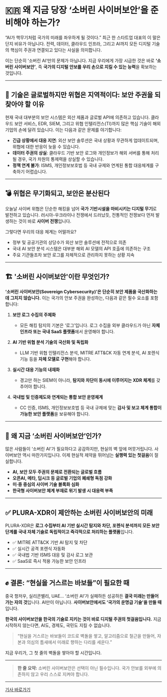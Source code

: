 # 🇰🇷 왜 지금 당장 ‘**소버린 사이버보안**’을 준비해야 하는가?

“AI가 핵무기처럼 국가의 미래를 좌우하게 될 것이다.”
최근 한 스타트업 대표의 이 말은 단지 비유가 아닙니다. 전력, 데이터, 클라우드 인프라, 그리고 AI까지 모든 디지털 기술의 핵심이 주권과 연결되고 있다는 사실을 의미합니다.

이는 단순히 ‘소버린 AI’만의 문제가 아닙니다.
지금 우리에게 가장 시급한 것은 바로 **‘소버린 사이버보안’**,
즉 **국가의 디지털 안보를 우리 손으로 지킬 수 있는 능력**을 확보하는 것입니다.

---

## 🧠 기술은 글로벌하지만 위협은 지역적이다: **보안 주권을 되찾아야 할 이유**

현재 국내 대부분의 보안 시스템은 외산 제품과 글로벌 API에 의존하고 있습니다. 클라우드 보안 서비스, EDR, SIEM, 그리고 위협 인텔리전스(TI)까지 많은 핵심 기술이 해외 기업의 손에 달려 있습니다. 이는 다음과 같은 문제를 야기합니다:

* **긴급 상황에서 대응 지연**: 외산 보안 솔루션은 국내 상황과 무관하게 업데이트되며, 위협에 대한 반응이 늦을 수 있습니다.
* **데이터 주권의 상실**: 클라우드 기반 보안 로그와 개인정보가 해외 서버를 통해 처리될 경우, 국가 차원의 통제력을 상실할 수 있습니다.
* **정책 연계 불가**: ISMS, 개인정보보호법 등 국내 규제와 연계된 통합 대응체계를 구축하기 어렵습니다.

---

## 💣 위협은 무기화되고, 보안은 분산된다

오늘날 사이버 위협은 단순한 해킹을 넘어 **국가 기반시설을 마비시키는 디지털 무기**로 발전하고 있습니다. 러시아-우크라이나 전쟁에서 드러났듯, 전통적인 전쟁보다 먼저 발생하는 것이 바로 **사이버 전쟁**입니다.

그렇다면 우리의 대응 체계는 어떨까요?

* 정부 및 공공기관의 상당수가 외산 보안 솔루션에 전적으로 의존
* 국내 AI 보안 분석 시스템은 대부분 해외 AI 모델의 API 호출에 의존하는 구조
* 주요 기관들조차 보안 로그를 자체적으로 관리하지 못하는 상황 지속

---

## 🏗️ '소버린 사이버보안'이란 무엇인가?

**‘소버린 사이버보안(Sovereign Cybersecurity)’은 단순히 보안 제품을 국산화하는 데 그치지 않습니다.**
이는 국가의 안보 주권을 완성하는, 다음과 같은 필수 요소를 포함합니다:

1. **보안 로그 수집의 주체화**

   * 모든 해킹 탐지의 기본은 ‘로그’입니다. 로그 수집을 외부 클라우드가 아닌 **자체 인프라 또는 국내 SaaS 플랫폼**에서 운영해야 합니다.

2. **AI 기반 위협 분석 기술의 국산화 및 독립화**

   * LLM 기반 위협 인텔리전스 분석, MITRE ATT\&CK 자동 연계 분석, AI 포렌식 기능 등을 **자체 모델로 구현**해야 합니다.

3. **실시간 대응 기능의 내재화**

   * 경고만 하는 SIEM이 아니라, **탐지와 차단이 동시에 이루어지는 XDR 체계**를 갖추어야 합니다.

4. **국내법 및 인증제도와 연계되는 통합 보안 운영체계**

   * CC 인증, ISMS, 개인정보보호법 등 국내 규제에 맞는 **감사 및 보고 체계 통합이 가능한 보안 플랫폼**을 보유해야 합니다.

---

## 💬 왜 지금 ‘소버린 사이버보안’인가?

많은 사람들이 ‘소버린 AI’가 필요하다고 공감하지만, 현실의 벽 앞에 머뭇거립니다.
사이버보안 역시 마찬가지입니다. 이제 현실적 제약을 뛰어넘는 **실행력 있는 첫걸음**이 절실합니다.

* **AI, 보안 모두 주권의 문제로 전환되는 글로벌 흐름**
* **오픈AI, 메타, 딥시크 등 글로벌 기업의 폐쇄형 독점 강화**
* **미·중 중심의 사이버 기술 블록화 심화**
* **한국형 사이버보안 체계 부재로 위기 발생 시 대응력 부족**

---

## ✅ PLURA-XDR이 제안하는 소버린 사이버보안의 미래

PLURA-XDR은 **로그 수집부터 AI 기반 실시간 탐지와 차단, 포렌식 분석까지 모든 보안 단계를 국내 자체 기술로 독립적이고 즉각적으로 처리하는 플랫폼**입니다.

* ✅ MITRE ATT\&CK 기반 AI 탐지 및 차단
* ✅ 실시간 공격 포렌식 자동화
* ✅ 국내법 기반 ISMS 대응 및 감사 로그 보관
* ✅ SaaS로 즉시 적용 가능한 보안 인프라

---

## ✊ 결론: “현실을 거스르는 바보들”이 필요한 때

중국 항저우, 실리콘밸리, UAE… ‘소버린 AI’가 실패하든 성공하든 **결국 미래는 만들어가는 자의 것**입니다.
AI만이 아닙니다. **사이버보안에서도 ‘국가의 운명급 기술’을 만들 때**입니다.

**한국의 사이버보안을 한국의 기술로 지키는 것이 바로 디지털 주권의 첫걸음입니다.**
지금 시작하지 않는다면, AI도, 경제도, 국민도 지킬 수 없습니다.

> “현실을 거스르는 바보들이 코드로 벽돌을 쌓고, 알고리즘으로 철근을 만들어,
> 자본과 의심의 틈새에서 미래로 향하는 다리를 세운다.”

지금 우리가, 그 첫 줄의 벽돌을 쌓아야 할 시간입니다.

---

> **한 줄 요약:** 소버린 사이버보안은 선택이 아닌 필수입니다. 국가 안보를 외부에 의존하지 않고 우리 스스로 지켜야 합니다.

---

[기사 바로가기](https://n.news.naver.com/mnews/article/009/0005517248)
